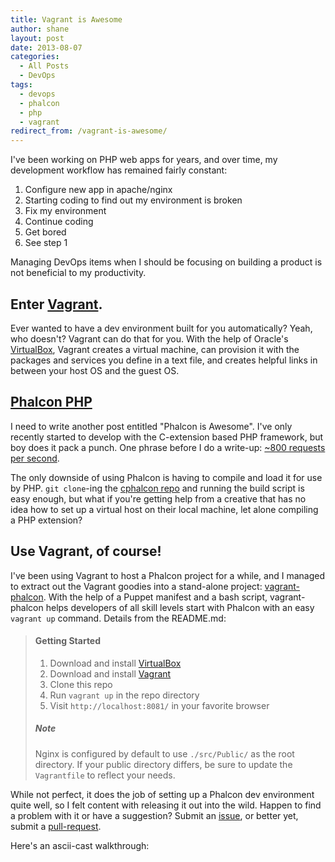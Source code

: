 ```yaml
---
title: Vagrant is Awesome
author: shane
layout: post
date: 2013-08-07
categories:
  - All Posts
  - DevOps
tags:
  - devops
  - phalcon
  - php
  - vagrant
redirect_from: /vagrant-is-awesome/
---
```


I've been working on PHP web apps for years, and over time, my development workflow has remained fairly constant:

  1. Configure new app in apache/nginx
  2. Starting coding to find out my environment is broken
  3. Fix my environment
  4. Continue coding
  5. Get bored
  6. See step 1

Managing DevOps items when I should be focusing on building a product is not beneficial to my productivity.

<!--more-->

## Enter [Vagrant][1].

Ever wanted to have a dev environment built for you automatically? Yeah, who doesn't? Vagrant can do that for you. With the help of Oracle's [VirtualBox][2], Vagrant creates a virtual machine, can provision it with the packages and services you define in a text file, and creates helpful links in between your host OS and the guest OS.

## [Phalcon PHP][3]

I need to write another post entitled "Phalcon is Awesome". I've only recently started to develop with the C-extension based PHP framework, but boy does it pack a punch. One phrase before I do a write-up: [~800 requests per second][4].

The only downside of using Phalcon is having to compile and load it for use by PHP. `git clone`-ing the [cphalcon repo][5] and running the build script is easy enough, but what if you're getting help from a creative that has no idea how to set up a virtual host on their local machine, let alone compiling a PHP extension?

## Use Vagrant, of course!

I've been using Vagrant to host a Phalcon project for a while, and I managed to extract out the Vagrant goodies into a stand-alone project: [vagrant-phalcon][6]. With the help of a Puppet manifest and a bash script, vagrant-phalcon helps developers of all skill levels start with Phalcon with an easy `vagrant up` command. Details from the README.md:

> #### Getting Started
>
>   1. Download and install [VirtualBox][2]
>   2. Download and install [Vagrant][1]
>   3. Clone this repo
>   4. Run `vagrant up` in the repo directory
>   5. Visit `http://localhost:8081/` in your favorite browser
>
> ##### Note
>
> Nginx is configured by default to use `./src/Public/` as the root directory. If your public directory differs, be sure to update the `Vagrantfile` to reflect your needs.

While not perfect, it does the job of setting up a Phalcon dev environment quite well, so I felt content with releasing it out into the wild. Happen to find a problem with it or have a suggestion? Submit an [issue][7], or better yet, submit a [pull-request][8].

Here's an ascii-cast walkthrough:

 [1]: http://www.vagrantup.com/
 [2]: https://www.virtualbox.org/
 [3]: http://www.phalconphp.com/
 [4]: http://systemsarchitect.net/performance-benchmark-of-popular-php-frameworks/ "Performance benchmarks of PHP frameworks"
 [5]: https://github.com/phalcon/cphalcon
 [6]: https://github.com/slogsdon/vagrant-phalcon
 [7]: https://github.com/slogsdon/vagrant-phalcon/issues
 [8]: https://github.com/slogsdon/vagrant-phalcon/pulls
